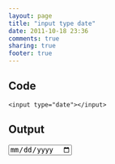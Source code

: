 ```yaml
---
layout: page
title: "input type date"
date: 2011-10-18 23:36
comments: true
sharing: true
footer: true
---
```


## Code
```<input type="date"></input>```


## Output
<input type="date"></input>